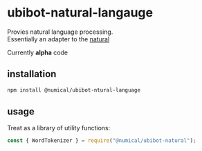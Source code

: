 # ubibot-natural-langauge
Provies natural language processing.  
Essentially an adapter to the [natural](https://www.npmjs.com/package/natural)

Currently **alpha** code 

## installation
```bash
npm install @numical/ubibot-ntural-language
```

## usage
Treat as a library of utility functions:
```javascript
const { WordTokenizer } = require("@numical/ubibot-natural");

```
